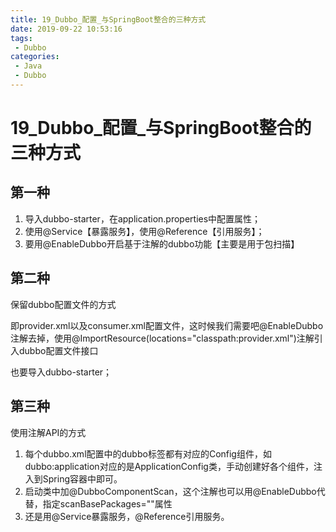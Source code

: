 ```yaml
---
title: 19_Dubbo_配置_与SpringBoot整合的三种方式
date: 2019-09-22 10:53:16
tags: 
 - Dubbo
categories:
 - Java
 - Dubbo
---
```


# 19_Dubbo\_配置_与SpringBoot整合的三种方式



## 第一种

1. 导入dubbo-starter，在application.properties中配置属性；
2. 使用@Service【暴露服务】，使用@Reference【引用服务】；
3. 要用@EnableDubbo开启基于注解的dubbo功能【主要是用于包扫描】



## 第二种

保留dubbo配置文件的方式

即provider.xml以及consumer.xml配置文件，这时候我们需要吧@EnableDubbo注解去掉，使用@ImportResource(locations="classpath:provider.xml")注解引入dubbo配置文件接口

也要导入dubbo-starter；



## 第三种

使用注解API的方式

1. 每个dubbo.xml配置中的dubbo标签都有对应的Config组件，如dubbo:application对应的是ApplicationConfig类，手动创建好各个组件，注入到Spring容器中即可。
2. 启动类中加@DubboComponentScan，这个注解也可以用@EnableDubbo代替，指定scanBasePackages=""属性
3. 还是用@Service暴露服务，@Reference引用服务。

